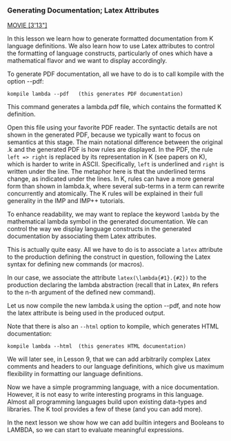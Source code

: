 <!-- Copyright (c) 2012-2014 K Team. All Rights Reserved. -->
### Generating Documentation; Latex Attributes

[MOVIE [3'13"]](http://youtu.be/ULXA4e_6-DY)

In this lesson we learn how to generate formatted documentation from K
language definitions.  We also learn how to use Latex attributes to control
the formatting of language constructs, particularly of ones which have a
mathematical flavor and we want to display accordingly.

To generate PDF documentation, all we have to do is to call kompile with the
option --pdf:

    kompile lambda --pdf   (this generates PDF documentation)

This command generates a lambda.pdf file, which contains the formatted K
definition.

Open this file using your favorite PDF reader.  The syntactic details are not
shown in the generated PDF, because we typically want to focus on semantics at
this stage.  The main notational difference between the original .k and the
generated PDF is how rules are displayed.  In the PDF, the rule `left => right`
is replaced by its representation in K (see papers on K), which is harder to
write in ASCII.  Specifically, `left` is underlined and `right` is written
under the line.  The metaphor here is that the underlined terms change, as
indicated under the lines.  In K, rules can have a more general form than shown
in lambda.k, where several sub-terms in a term can rewrite concurrently and
atomically.  The K rules will be explained in their full generality in the IMP
and IMP++ tutorials.

To enhance readability, we may want to replace the keyword `lambda` by the
mathematical lambda symbol in the generated documentation.  We can control
the way we display language constructs in the generated documentation
by associating them Latex attributes.

This is actually quite easy.  All we have to do is to associate a `latex`
attribute to the production defining the construct in question, following
the Latex syntax for defining new commands (or macros).

In our case, we associate the attribute `latex(\lambda{#1}.{#2})` to the
production declaring the lambda abstraction (recall that in Latex, #n refers
to the n-th argument of the defined new command).

Let us now compile the new lambda.k using the option --pdf, and note how the
latex attribute is being used in the produced output.

Note that there is also an `--html` option to kompile, which generates HTML
documentation:

    kompile lambda --html  (this generates HTML documentation)

We will later see, in Lesson 9, that we can add arbitrarily complex Latex
comments and headers to our language definitions, which give us maximum
flexibility in formatting our language definitions.

Now we have a simple programming language, with a nice documentation.  However,
it is not easy to write interesting programs in this language.  Almost all
programming languages build upon existing data-types and libraries.  The K
tool provides a few of these (and you can add more).

In the next lesson we show how we can add builtin integers and Booleans to
LAMBDA, so we can start to evaluate meaningful expressions.
